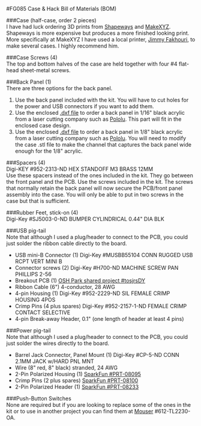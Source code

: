 #FG085 Case & Hack Bill of Materials (BOM)

###Case (half-case, order 2 pieces)  
I have had luck ordering 3D prints from [Shapeways](http://www.shapeways.com) and [MakeXYZ](http://www.makexyz.com).  Shapeways is more expensive but produces a more finished looking print.  More specifically at MakeXYZ I have used a local printer, [Jimmy Fakhouri](http://www.makexyz.com/printer/jimmyjack11@yahoo.com?printer=2771debf5bc034849d631421dd2aa280), to make several cases.  I highly recommend him.  

###Case Screws (4)  
The top and bottom halves of the case are held together with four #4 flat-head sheet-metal screws.

###Back Panel (1)  
There are three options for the back panel.  
  1. Use the back panel included with the kit.  You will have to cut holes for the power and USB connectors if you want to add them.  
  2. Use the enclosed [.dxf file](https://github.com/uChip/FG085-Case/blob/master/BackPanel1pc.DXF) to order a back panel in 1/16" black acrylic from a laser cutting company such as [Pololu](http://www.customlasercutting.com/).  This part will fit in the enclosed case design.  
  3. Use the enclosed [.dxf file](https://github.com/uChip/FG085-Case/blob/master/BackPanel1pc.DXF) to order a back panel in 1/8" black acrylic from a laser cutting company such as [Pololu](http://www.customlasercutting.com/).  You will need to modify the case .stl file to make the channel that captures the back panel wide enough for the 1/8" acrylic.  

###Spacers (4)  
Digi-KEY #952-2313-ND HEX STANDOFF M3 BRASS 12MM  
Use these spacers instead of the ones included in the kit.  They go between the front panel and the PCB.  Use the screws included in the kit.  The screws that normally retain the back panel will now secure the PCB/front panel assembly into the case.  You will only be able to put in two screws in the case but that is sufficient.

###Rubber Feet, stick-on (4)  
Digi-Key #SJ5003-0-ND BUMPER CYLINDRICAL 0.44" DIA BLK  

###USB pig-tail  
Note that although I used a plug/header to connect to the PCB, you could just solder the ribbon cable directly to the board.  
  - USB mini-B Connector (1)  Digi-Key #MUSBB55104 CONN RUGGED USB RCPT VERT MINI B  
  - Connector screws (2) Digi-Key #H700-ND MACHINE SCREW PAN PHILLIPS 2-56  
  - Breakout PCB (1)  [OSH Park shared project #tosjrsDY](https://oshpark.com/shared_projects/tosjrsDY)  
  - Ribbon Cable (6")  4-conductor, 28 AWG
  - 4-pin Housing (1)  Digi-Key #952-2229-ND SIL FEMALE CRIMP HOUSING 4POS  
  - Crimp Pins (4 plus spares)  Digi-Key #952-2157-1-ND FEMALE CRIMP CONTACT SELECTIVE
  - 4-pin Break-away Header, 0.1" (one length of header at least 4 pins)  

###Power pig-tail  
Note that although I used a plug/header to connect to the PCB, you could just solder the wires directly to the board.  
  - Barrel Jack Connector, Panel Mount (1)  Digi-Key #CP-5-ND CONN 2.1MM JACK w/HARD PNL MNT
  - Wire (8" red, 8" black)  stranded, 24 AWG
  - 2-Pin Polarized Housing (1)  [SparkFun #PRT-08095](https://www.sparkfun.com/products/8095)
  - Crimp Pins (2 plus spares)  [SparkFun #PRT-08100](https://www.sparkfun.com/products/8100)
  - 2-Pin Polarized Header (1)  [SparkFun #PRT-08233](https://www.sparkfun.com/products/8233)

###Push-Button Switches  
None are required but if you are looking to replace some of the ones in the kit or to use in another project you can find them at [Mouser](http://www.mouser.com) #612-TL2230-OA.  
